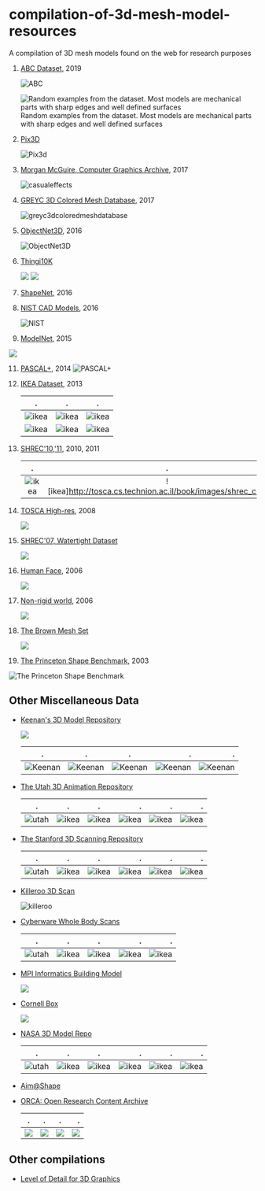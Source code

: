# compilation-of-3d-mesh-model-resources
A compilation of 3D mesh models found on the web for research purposes

1. [ABC Dataset](https://deep-geometry.github.io/abc-dataset/), 2019

    ![ABC](https://deep-geometry.github.io/abc-dataset/assets/images/header.png)

    ![Random examples from the dataset. Most models are mechanical parts with sharp edges and well defined surfaces](images/abc.png)
    Random examples from the dataset. Most models are mechanical parts with sharp edges and well defined surfaces

2. [Pix3D](http://pix3d.csail.mit.edu/)
   
   ![Pix3d](images/pix3d.png)

3. [Morgan McGuire, Computer Graphics Archive](https://casual-effects.com/data/), 2017

    ![casualeffects](images/MorganMcGuireComputerGraphicsArchive.png)

4. [GREYC 3D Colored Mesh Database](https://downloads.greyc.fr/Greyc3DColoredMeshDatabase/), 2017

    ![greyc3dcoloredmeshdatabase](images/greyc3dcoloredmeshdatabase.png)

5.  [ObjectNet3D](http://cvgl.stanford.edu/projects/objectnet3d/), 2016

    ![ObjectNet3D](images/objectnet.png)

6. [Thingi10K](https://ten-thousand-models.appspot.com/)
   
   ![](images/thingi.png)
   ![](images/thingi_pairs.png)

7. [ShapeNet](http://shapenet.cs.stanford.edu/shrec16/), 2016

8. [NIST CAD Models](https://catalog.data.gov/dataset/nist-cad-models-and-step-files-with-pmi), 2016

   ![NIST](https://www.nist.gov/sites/default/files/images/2018/01/10/pmi-ftc-figure_1.png)

9.  [ModelNet](http://modelnet.cs.princeton.edu/#), 2015

   ![](http://3dvision.princeton.edu/projects/2014/3DShapeNets/thumbnail.jpg)   

11. [PASCAL+](http://cvgl.stanford.edu/projects/pascal3d.html), 2014
   ![PASCAL+](http://cvgl.stanford.edu/projects/pascal3d+/cads.png)

10. [IKEA Dataset](http://ikea.csail.mit.edu/), 2013

    .|.|.
    :--------------------------------------------------------------------------------------------:|:-------------------------------------------------------------------------------------------------:|:-------------------------------------------------------------------------------------:
    |![ikea](http://ikea.csail.mit.edu/obj_list/IKEA_table_LACK/lack_table_3_obj0_object/0060.png)|![ikea](http://ikea.csail.mit.edu/obj_list/IKEA_chair_POANG/24abfbc0942cbf8fc8b7874340ccdda3_obj0_object/0060.png)|![ikea](http://ikea.csail.mit.edu/obj_list/IKEA_bookcase_BILLY/billy_bookcase_1_obj0_object/0060.png)|
    |![ikea](http://ikea.csail.mit.edu/obj_list/IKEA_table_LACK/lack_table_2_obj0_object/0060.png)|![ikea](http://ikea.csail.mit.edu/obj_list/IKEA_bookcase_EXPEDIT/d0d7346d825b67f399fdfb1d38fef5b_obj0_object/0060.png)|![ikea](http://ikea.csail.mit.edu/obj_list/IKEA_sofa_KARLSTAD/karlstad_sofa_1_obj0_object/0060.png)|

11. [SHREC'10,'11](http://tosca.cs.technion.ac.il/book/shrec.html), 2010, 2011

    .|.|.
    :--------------------------------------------------------------------------------------------:|:-------------------------------------------------------------------------------------------------:|:-------------------------------------------------------------------------------------:
    |![ikea](http://tosca.cs.technion.ac.il/book/images/shrec_retrieval.png)|![ikea]http://tosca.cs.technion.ac.il/book/images/shrec_corr.png)|![ikea](http://tosca.cs.technion.ac.il/book/images/shrec_feat.png)|

12. [TOSCA High-res](http://tosca.cs.technion.ac.il/book/resources_data.html), 2008

    ![](http://tosca.cs.technion.ac.il/images/data_toscahires.jpg)

11. [SHREC'07, Watertight Dataset](http://watertight.ge.imati.cnr.it/)

    ![](images/watertight.png)
    
12. [Human Face](http://tosca.cs.technion.ac.il/book/resources_data.html), 2006

    ![](http://tosca.cs.technion.ac.il/images/data_face.jpg)

12. [Non-rigid world](http://tosca.cs.technion.ac.il/book/resources_data.html), 2006

    ![](http://tosca.cs.technion.ac.il/images/data_nonrigid3d.jpg)

12. [The Brown Mesh Set](http://graphics.cs.brown.edu/games/brown-mesh-set/)

    ![](http://graphics.cs.brown.edu/games/brown-mesh-set/icon.png)

12. [The Princeton Shape Benchmark](http://shape.cs.princeton.edu/benchmark/), 2003
   
   ![The Princeton Shape Benchmark](images/Princeton.png)

## Other Miscellaneous Data

-  [Keenan's 3D Model Repository](https://www.cs.cmu.edu/~kmcrane/Projects/ModelRepository/)

   ![](https://www.cs.cmu.edu/~kmcrane/Projects/ModelRepository/jerry_blendshapes.png)
   
   .|.|.|.|.
   :--------------------------------------------------------------------------------------------:|:-------------------------------------------------------------------------------------------------:|:-------------------------------------------------------------------------------------:|--:|--:|
   |![Keenan](https://www.cs.cmu.edu/~kmcrane/Projects/ModelRepository/spot.png)|![Keenan](https://www.cs.cmu.edu/~kmcrane/Projects/ModelRepository/bob.png)|![Keenan](https://www.cs.cmu.edu/~kmcrane/Projects/ModelRepository/blub.jpg)|![Keenan](https://www.cs.cmu.edu/~kmcrane/Projects/ModelRepository/origins.jpg)|![Keenan](https://www.cs.cmu.edu/~kmcrane/Projects/ModelRepository/Nefertiti.png)|

-  [The Utah 3D Animation Repository](http://www.sci.utah.edu/~wald/animrep/)

   .|.|.|.|.|.
   :--------------------------------------------------------------------------------------------:|:-------------------------------------------------------------------------------------------------:|:-------------------------------------------------------------------------------------:|--:|--:|--:|
   |![utah](http://www.sci.utah.edu/~wald/animrep/generated/ben.small.jpg)|![ikea](http://www.sci.utah.edu/~wald/animrep/generated/explodingDragon.small.jpg)|![ikea](http://www.sci.utah.edu/~wald/animrep/generated/fairy.small.jpg)|![ikea](http://www.sci.utah.edu/~wald/animrep/generated/hand.small.jpg)|![ikea](http://www.sci.utah.edu/~wald/animrep/generated/toasters.small.jpg)|![ikea](http://www.sci.utah.edu/~wald/animrep/generated/wood-doll.small.jpg)|

-  [The Stanford 3D Scanning Repository](http://graphics.stanford.edu/data/3Dscanrep/)

   .|.|.|.|.|.
   :--------------------------------------------------------------------------------------------:|:-------------------------------------------------------------------------------------------------:|:-------------------------------------------------------------------------------------:|--:|--:|--:|
   |![utah](http://graphics.stanford.edu/data/3Dscanrep/stanford-bunny-cebal-ssh.gif)|![ikea](http://graphics.stanford.edu/data/3Dscanrep/happy.gif)|![ikea](http://graphics.stanford.edu/data/3Dscanrep/dragon.gif)|![ikea](http://graphics.stanford.edu/data/3Dscanrep/armadillo.gif)|![ikea](http://graphics.stanford.edu/data/3Dscanrep/xyzrgb/dragon_thumb.jpg)|![ikea](http://graphics.stanford.edu/data/3Dscanrep/lucy-vray_28_mil_poly_hdri_gi.gif)|


-  [Killeroo 3D Scan](http://www.headus.com.au/samples/killeroo/index.html)
  
   ![killeroo](http://www.headus.com.au/samples/killeroo/scan.small.jpg)

-  [Cyberware Whole Body Scans](http://www.headus.com.au/samples/vrml.html)
  
    .|.|.|.|.
    :--------------------------------------------------------------------------------------------:|:-------------------------------------------------------------------------------------------------:|:-------------------------------------------------------------------------------------:|--:|--:|
    |![utah](http://www.headus.com.au/samples/wb-vrml/small-wb6.jpg)|![ikea](http://www.headus.com.au/samples/wb-vrml/small-wb1.jpg)|![ikea](http://www.headus.com.au/samples/wb-vrml/small-wb2.jpg)|![ikea](http://www.headus.com.au/samples/wb-vrml/small-wb3.jpg)|![ikea](http://www.headus.com.au/samples/wb-vrml/small-wb5.jpg)|

-  [MPI Informatics Building Model](http://resources.mpi-inf.mpg.de/mpimodel/v1.0/)

    ![](http://resources.mpi-inf.mpg.de/mpimodel/v1.0/images/introimage.jpg)

-  [Cornell Box](http://www.graphics.cornell.edu/online/box/data.html)

    ![](http://www.graphics.cornell.edu/online/box/box.small.jpg)

-  [NASA 3D Model Repo](https://nasa3d.arc.nasa.gov/models)

   .|.|.|.|.|.
    :--------------------------------------------------------------------------------------------:|:-------------------------------------------------------------------------------------------------:|:-------------------------------------------------------------------------------------:|--:|--:|--:|
    |![utah](https://nasa3d.arc.nasa.gov/shared_assets/models/nmss-z2/Z2_428x321.png)|![ikea](https://nasa3d.arc.nasa.gov/shared_assets/models/sofia/ClosedEndView_428x321.jpg)|![ikea](https://nasa3d.arc.nasa.gov/shared_assets/models/r2/R2_428x321.GIF)|![ikea](https://nasa3d.arc.nasa.gov/shared_assets/models/mkiii-suit/mkiii-suit-428-321.jpg)|![ikea](https://nasa3d.arc.nasa.gov/shared_assets/models/astronaut-glove/astronautglove-428x321.jpg)|![ikea](https://nasa3d.arc.nasa.gov/shared_assets/models/astronaut/astronaut1-428-321.jpg)|

-  [Aim@Shape](http://visionair.ge.imati.cnr.it/ontologies/shapes/)

-  [ORCA: Open Research Content Archive](https://developer.nvidia.com/orca)

   .|.|.|.
    :--------------------------------------------------------------------------------------------:|:-------------------------------------------------------------------------------------------------:|:-------------------------------------------------------------------------------------:|--:|
    |![](https://developer.nvidia.com/sites/default/files/akamai/gameworks/Falcor/Bistro_Cover.png)|![](https://developer.nvidia.com/sites/default/files/akamai/gameworks/Falcor/EmeraldSquare_Cover.png)|![](https://developer.nvidia.com/sites/default/files/akamai/gameworks/Falcor/white%20oak_big.jpg)|![](https://developer.nvidia.com/sites/default/files/akamai/gameworks/Falcor/SunTemple_Cover.png)|

## Other compilations

-  [Level of Detail for 3D Graphics](http://lodbook.com/models/)
